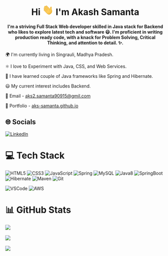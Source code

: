 <h1 align="center">Hi <img src="https://raw.githubusercontent.com/ABSphreak/ABSphreak/master/gifs/Hi.gif" width="35"> I'm Akash Samanta</h1>
<h4 align="center">I'm a striving Full Stack Web developer skilled in Java stack for Backend who likes to explore latest tech and software 😃. I'm proficient in writing production ready code, with a knack for Problem Solving, Critical Thinking, and attention to detail. ✨.</h4>

🌍 I'm currently living in Singrauli, Madhya Pradesh.

⚛️ I love to Experiment with Java, CSS, and Web Services.

🚀 I have learned couple of Java frameworks like Spring and Hibernate.

😃 My current interest includes Backend.

📧 Email - aks2.samanta90915@gmil.com

💼 Portfolio - [aks-samanta.github.io](https://aks-samanta.github.io/)

## 🌐 Socials
[![LinkedIn](https://img.shields.io/badge/LinkedIn-%230077B5.svg?logo=linkedin&logoColor=white)](https://www.linkedin.com/in/akash-samanta/) 


# 💻 Tech Stack
![HTML5](https://img.shields.io/badge/html5-%23E34F26.svg?style=for-the-badge&logo=html5&logoColor=white) 
![CSS3](https://img.shields.io/badge/css3-%231572B6.svg?style=for-the-badge&logo=css3&logoColor=white) 
![JavaScript](https://img.shields.io/badge/javascript-%23323330.svg?style=for-the-badge&logo=javascript&logoColor=%23F7DF1E) 
![Spring](https://img.shields.io/badge/Spring-%234ea94b.svg?style=for-the-badge&logo=spring&logoColor=white) 
![MySQL](https://img.shields.io/badge/MySQL-%23404d59.svg?style=for-the-badge&logo=mysql&logoColor=%2361DAFB) 
![Java8](https://img.shields.io/badge/Java8-%2320232a.svg?style=for-the-badge&logo=java&logoColor=%2361DAFB) 
![SpringBoot](https://img.shields.io/badge/springboot-6DA55F?style=for-the-badge&logo=springboot&logoColor=white) 
![Hibernate](https://img.shields.io/badge/hibernate-CA4245?style=for-the-badge&logo=hibernate&logoColor=white) 
![Maven](https://img.shields.io/badge/Maven-%23593d88.svg?style=for-the-badge&logo=maven&logoColor=white) 
![Git](https://img.shields.io/badge/git-%23007ACC.svg?style=for-the-badge&logo=git&logoColor=white) 

![VSCode](https://img.shields.io/badge/vscode-%234ED1C5.svg?style=for-the-badge&logo=vscode&logoColor=white) 
![AWS](https://img.shields.io/badge/aws-%23563D7C.svg?style=for-the-badge&logo=aws&logoColor=white) 




# 📊 GitHub Stats
![](https://github-readme-stats.vercel.app/api?username=aks-samanta&theme=react&hide_border=false&include_all_commits=true&count_private=false)<br/>

![](https://github-readme-streak-stats.herokuapp.com/?user=aks-samanta&theme=react&hide_border=false)<br/>

![](https://github-readme-stats.vercel.app/api/top-langs/?username=aks-samanta&theme=react&hide_border=false&include_all_commits=true&count_private=false&layout=compact)
